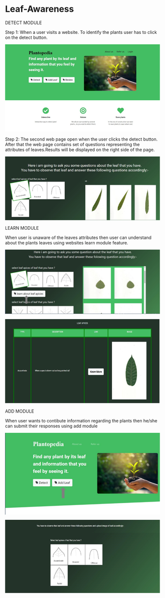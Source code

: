 # Leaf-Awareness
DETECT MODULE

Step 1: When a user visits a website. To identify the plants user has to click on the detect button.

![1](https://github.com/manishkt52/Leaf-Awareness/blob/main/SS/1.PNG)



Step 2: The second web page open when the user clicks the detect button. After that the web page contains set of questions representing the attributes of leaves.Results will be displayed on the right side of the page.

![2](https://github.com/manishkt52/Leaf-Awareness/blob/main/SS/2.PNG)



LEARN MODULE

When user is unaware of the leaves attributes then user can understand about the plants leaves using websites learn module feature.

![3](https://github.com/manishkt52/Leaf-Awareness/blob/main/SS/3.PNG)

![4](https://github.com/manishkt52/Leaf-Awareness/blob/main/SS/4.PNG)



ADD MODULE

When user wants to contibute information regarding the plants then he/she can submit their responses using add module

![5](https://github.com/manishkt52/Leaf-Awareness/blob/main/SS/5.PNG)

![6](https://github.com/manishkt52/Leaf-Awareness/blob/main/SS/6.PNG)
